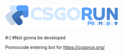 # <img src="https://github.com/Maxxls/csgo-run-bot/blob/master/logo.svg?sanitize=true" height="70">

#:(
#Not gonna be developed


Promocode entering bot for <https://csgorun.org/>
